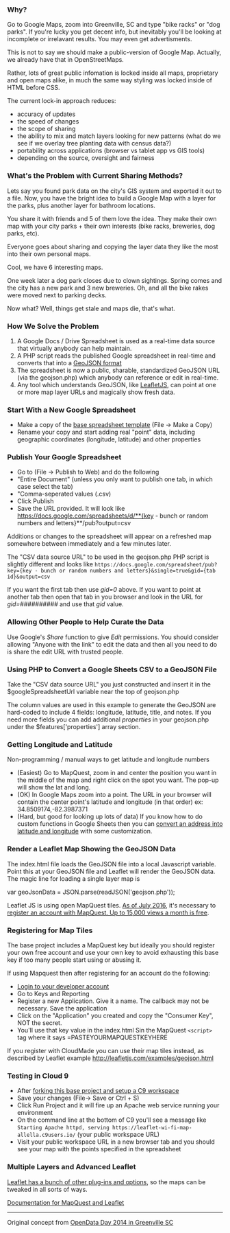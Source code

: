 ### Why?
Go to Google Maps, zoom into Greenville, SC and type "bike racks" or "dog parks". If you're lucky you get decent info, but inevitably you'll be looking at incomplete or irrelavant results. You may even get advertisments.

This is not to say we should make a public-version of Google Map. Actually, we already have that in OpenStreetMaps.

Rather, lots of great public infomation is locked inside all maps, proprietary and open maps alike, in much the same way styling was locked inside of HTML before CSS.

The current lock-in approach reduces:
* accuracy of updates
* the speed of changes
* the scope of sharing
* the ability to mix and match layers looking for new patterns (what do we see if we overlay tree planting data with census data?)
* portability across applications (browser vs tablet app vs GIS tools)
* depending on the source, oversight and fairness


### What's the Problem with Current Sharing Methods?
Lets say you found park data on the city's GIS system and exported it out to a file. Now, you have the bright idea to build a Google Map with a layer for the parks, plus another layer for bathroom locations.

You share it with friends and 5 of them love the idea. They make their own map with your city parks + their own interests (bike racks, breweries, dog parks, etc).

Everyone goes about sharing and copying the layer data they like the most into their own personal maps.

Cool, we have 6 interesting maps.

One week later a dog park closes due to clown sightings. Spring comes and the city has a new park and 3 new breweries.  Oh, and all the bike rakes were moved next to parking decks.

Now what?  Well, things get stale and maps die, that's what.


### How We Solve the Problem
1. A Google Docs / Drive Spreadsheet is used as a real-time data source that virtually anybody can help maintain.
2. A PHP script reads the published Google spreadsheet in real-time and converts that into a [GeoJSON format](http://geojson.org/geojson-spec.html)
3. The spreadsheet is now a public, sharable, standardized GeoJSON URL (via the geojson.php) which anybody can reference or edit in real-time.
4. Any tool which understands GeoJSON, like [LeafletJS](http://leafletjs.com/), can point at one or more map layer URLs and magically show fresh data.


### Start With a New Google Spreadsheet
* Make a copy of the [base spreadsheet template](https://docs.google.com/spreadsheets/d/10eNXFh6mzFtii7B2PW90jmHtrQLJlRCrf3kkHU0HIH8/edit?usp=sharing) (File -> Make a Copy)
* Rename your copy and start adding real "point" data, including geographic coordinates (longitude, latitude) and other properties

### Publish Your Google Spreadsheet
* Go to (File -> Publish to Web) and do the following
* "Entire Document" (unless you only want to publish one tab, in which case select the tab)
* "Comma-seperated values (.csv)
* Click Publish
* Save the URL provided. It will look like https://docs.google.com/spreadsheets/d/**{key - bunch or random numbers and letters}**/pub?output=csv

Additions or changes to the spreadsheet will appear on a refreshed map somewhere between immediately and a few minutes later.

The "CSV data source URL" to be used in the geojson.php PHP script is slightly different and looks like
``https://docs.google.com/spreadsheet/pub?key={key - bunch or random numbers and letters}&single=true&gid={tab id}&output=csv``

If you want the first tab then use *gid=0* above. If you want to point at another tab then open that tab in you browser and look in the URL for *gid=##########* and use that *gid* value.

### Allowing Other People to Help Curate the Data

Use Google's *Share* function to give *Edit* permissions. You should consider allowing "Anyone with the link" to edit the data and then all you need to do is share the edit URL with trusted people.

### Using PHP to Convert a Google Sheets CSV to a GeoJSON File
Take the "CSV data source URL" you just constructed and insert it in the $googleSpreadsheetUrl variable near the top of geojson.php

The column values are used in this example to generate the GeoJSON are hard-coded to include 4 fields: longitude, latitude, title, and notes.
If you need more fields you can add additional *properties* in your geojson.php under the $features['properties'] array section.

### Getting Longitude and Latitude

Non-programming / manual ways to get latitude and longitude numbers
* (Easiest) Go to MapQuest, zoom in and center the position you want in the middle of the map and right click on the spot you want. The pop-up will show the lat and long.
* (OK) In Google Maps zoom into a point. The URL in your browser will contain the center point's latitude and longitude (in that order) ex: 34.8509174,-82.3987371
* (Hard, but good for looking up lots of data) If you know how to do custom functions in Google Sheets then you can [convert an address into latitude and longitude](https://ctrlq.org/code/19992-google-maps-functions-for-google-script) with some customization.

### Render a Leaflet Map Showing the GeoJSON Data
The index.html file loads the GeoJSON file into a local Javascript variable. Point this at your GeoJSON file and Leaflet will 
render the GeoJSON data. The magic line for loading a single layer map is 

var geoJsonData = JSON.parse(readJSON('geojson.php'));

Leaflet JS is using open MapQuest tiles. [As of July 2016](http://devblog.mapquest.com/2016/06/15/modernization-of-mapquest-results-in-changes-to-open-tile-access/),
it's necessary to [register an account with MapQuest. Up to 15,000 views a month is free](https://developer.mapquest.com/plans).

### Registering for Map Tiles

The base project includes a MapQuest key but ideally you should register your own free account and use your own key
to avoid exhausting this base key if too many people start using or abusing it.

If using Mapquest then after registering for an account do the following:
* [Login to your developer account](https://developer.mapquest.com/user/login)
* Go to Keys and Reporting
* Register a new Application. Give it a name. The callback may not be necessary. Save the application
* Click on the "Application" you created and copy the "Consumer Key", NOT the secret.
* You'll use that key value in the index.html Sin the MapQuest ``<script>`` tag where it says =PASTEYOURMAPQUESTKEYHERE


If you register with CloudMade you can use their map tiles instead, as described by Leaflet 
example http://leafletjs.com/examples/geojson.html

### Testing in Cloud 9
* After [forking this base project and setup a C9 workspace](https://github.com/codeforgreenville/leaflet-google-sheets-template/blob/master/SC-CODES-README.md)
* Save your changes (File-> Save or Ctrl + S)
* Click Run Project and it will fire up an Apache web service running your environment
* On the command line at the bottom of C9 you'll see a message like ``Starting Apache httpd, serving https://leaflet-wi-fi-map-allella.c9users.io/`` (your public workspace URL)
* Visit your public workspace URL in a new browser tab and you should see your map with the points specified in the spreadsheet

### Multiple Layers and Advanced Leaflet
[Leaflet has a bunch of other plug-ins and options](http://leafletjs.com/reference-1.0.0.html), so the maps can be tweaked in all sorts of ways.

[Documentation for MapQuest and Leaflet](https://developer.mapquest.com/documentation/leaflet-plugins/maps/)

---
Original concept from [OpenData Day 2014 in Greenville SC](https://github.com/OpenUpstate/OpenDataDay2014)
